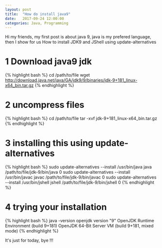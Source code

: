 ```yaml
---
layout: post
title:  "How do install java9"
date:   2017-09-24 12:00:00
categories: Java, Programming
---
```


Hi my friends, my first post is about java 9, java is my prefered language, then I show for us How to install JDK9 and JShell using update-alternatives

# 1 Download java9 jdk
{% highlight bash %}
cd /path/to/file
wget http://download.java.net/java/GA/jdk9/9/binaries/jdk-9+181_linux-x64_bin.tar.gz
{% endhighlight %}

# 2 uncompress files
{% highlight bash %}
cd /path/to/file
tar -xvf jdk-9+181_linux-x64_bin.tar.gz
{% endhighlight %}

# 3 installing this using update-alternatives
{% highlight bash %}
sudo update-alternatives --install /usr/bin/java java /path/to/file/jdk-9/bin/java 0
sudo update-alternatives --install /usr/bin/javac javac /path/to/file/jdk-9/bin/javac 0
sudo update-alternatives --install /usr/bin/jshell jshell /path/to/file/jdk-9/bin/jshell 0
{% endhighlight %}

# 4 trying your installation
{% highlight bash %}
java -version
openjdk version "9"
OpenJDK Runtime Environment (build 9+181)
OpenJDK 64-Bit Server VM (build 9+181, mixed mode)
{% endhighlight %}

It's just for today, bye !!!